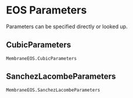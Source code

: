 # EOS Parameters 
Parameters can be specified directly or looked up. 

## CubicParameters
```@docs
MembraneEOS.CubicParameters
```

## SanchezLacombeParameters
```@docs
MembraneEOS.SanchezLacombeParameters
```

